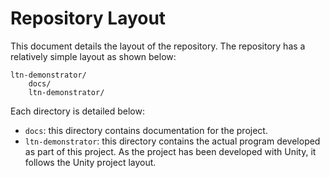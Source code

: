 # Repository Layout

This document details the layout of the repository. The repository has a relatively simple layout as shown below:

```
ltn-demonstrator/
    docs/
    ltn-demonstrator/
```

Each directory is detailed below:

- `docs`: this directory contains documentation for the project.
- `ltn-demonstrator`: this directory contains the actual program developed as part of this project. As the project has been developed with Unity, it follows the Unity project layout.